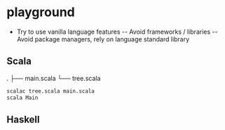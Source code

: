 # playground

- Try to use vanilla language features
-- Avoid frameworks / libraries
-- Avoid package managers, rely on language standard library

## Scala

.
├── main.scala
└── tree.scala

```bash
scalac tree.scala main.scala
scala Main
```

## Haskell
